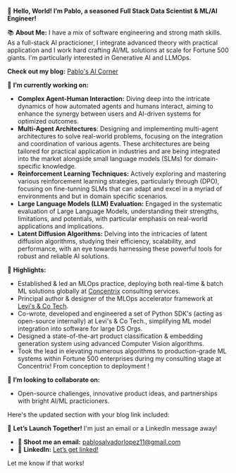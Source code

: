 🚀 **Hello, World! I’m Pablo, a seasoned Full Stack Data Scientist & ML/AI Engineer!**

📚 **About Me:**
I have a mix of software engineering and strong math skills. As a full-stack AI practicioner, I integrate advanced theory with practical application and I work hard crafting AI/ML solutions at scale for Fortune 500 giants. I'm particularly interested in Generative AI and LLMOps.

**Check out my blog:** [Pablo's AI Corner](https://pabloaicorner.hashnode.dev/)

🌱 **I’m currently working on:** 
- **Complex Agent-Human Interaction:** Diving deep into the intricate dynamics of how automated agents and humans interact, aiming to enhance the synergy between users and AI-driven systems for optimized outcomes.
- **Multi-Agent Architectures**: Designing and implementing multi-agent architectures to solve real-world problems, focusing on the integration and coordination of various agents. These architectures are being tailored for practical application in industries and are being integrated into the market alongside small language models (SLMs) for domain-specific knowledge.
- **Reinforcement Learning Techniques:** Actively exploring and mastering various reinforcement learning strategies, particularly through (DPO), focusing on fine-tunning SLMs that can adapt and excel in a myriad of environments and but in domain specific scenarios.
- **Large Language Models (LLM) Evaluation:** Engaged in the systematic evaluation of Large Language Models, understanding their strengths, limitations, and potentials, with particular emphasis on real-world applications and implications.
- **Latent Diffusion Algorithms:** Delving into the intricacies of latent diffusion algorithms, studying their efficiency, scalability, and performance, with an eye towards harnessing these powerful tools for robust and reliable AI solutions.

🌟 **Highlights:**
- Established & led an MLOps practice, deploying both real-time & batch ML solutions globally at [Concentrix](https://fortune.com/company/concentrix/fortune500/) consulting services.
- Principal author & designer of the MLOps accelerator framework at [Levi's & Co Tech](https://www.fortune.com/company/levi-strauss/fortune500/).
- Co-wrote, developed and engineered a set of Python SDK's (acting as open-source internally) at Levi's & Co Tech., simplifying ML model integration into software for large DS Orgs.
- Designed a state-of-the-art product classification & embedding generation system using advanced Computer Vision algorithms.
- Took the lead in elevating numerous algorithms to production-grade ML systems within Fortune 500 enterprises during my consulting stage at Concentrix! From conception to deployment !

👯 **I’m looking to collaborate on:** 
- Open-source challenges, innovative product ideas, and partnerships with bright AI/ML practicioners.

Here's the updated section with your blog link included:

🚀 **Let’s Launch Together!**
I'm just an email or a LinkedIn message away!

- 💌 **Shoot me an email:** [pablosalvadorlopez11@gmail.com](mailto:pablosalvadorlopez11@gmail.com)
- 🔗 **LinkedIn:** [Let’s get linked!](https://www.linkedin.com/in/pablosalvadorlopez/?locale=en_US)

Let me know if that works!
